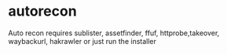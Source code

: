# autorecon
Auto recon
requires sublister, assetfinder, ffuf, httprobe,takeover, waybackurl, hakrawler
or just run the installer

